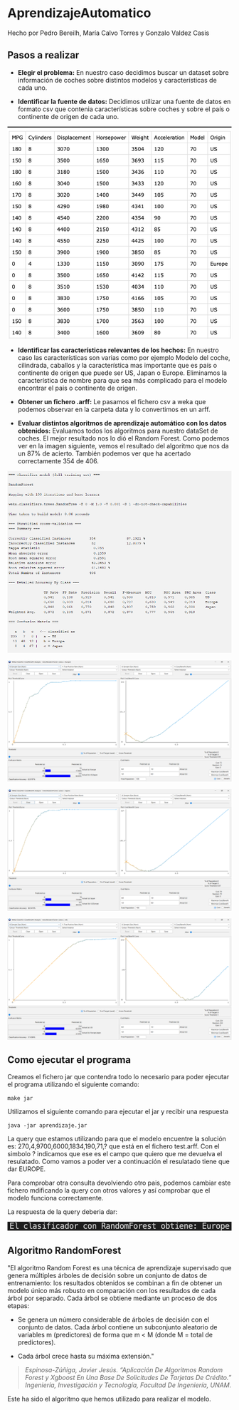 # AprendizajeAutomatico

Hecho por Pedro Bereilh, María Calvo Torres y Gonzalo Valdez Casis

## Pasos a realizar 

- **Elegir el problema:** En nuestro caso decidimos buscar un dataset sobre información de coches sobre distintos modelos y características de cada uno.

- **Identificar la fuente de datos:** Decidimos utilizar una fuente de datos en formato csv que contenia características sobre coches y sobre el país o continente de origen de cada uno.

![](/images/Data.png)

- **Identificar las características relevantes de los hechos:** En nuestro caso las características son varias como por ejemplo Modelo del coche, cilindrada, caballos y la característica mas importante que es país o continente de origen que puede ser US, Japan o Europe. Eliminamos la característica de nombre para que sea más complicado para el modelo encontrar el pais o continente de origen.

- **Obtener un fichero .arff:** Le pasamos el fichero csv a weka que podemos observar en la carpeta data y lo convertimos en un arff. 

- **Evaluar distintos algoritmos de aprendizaje automático con los datos obtenidos:** Evaluamos todos los algoritmos para nuestro dataSet de coches. El mejor resultado nos lo dió el Random Forest. Como podemos ver en la imagen siguiente, vemos el resultado del algoritmo que nos da un 87% de acierto. También podemos ver que ha acertado correctamente 354 de 406.

![](/images/ResultadoAlgoritmo.PNG)

![](/images/GraficoEUROPA.PNG)

![](/images/GraficoJAPAN.PNG)

![](/images/GraficoUS.PNG)


## Como ejecutar el programa 

Creamos el fichero jar que contendra todo lo necesario para poder ejecutar el programa utilizando el siguiente comando: 

```
make jar
```

Utilizamos el siguiente comando para ejecutar el jar y recibir una respuesta

```
java -jar aprendizaje.jar
```
La query que estamos utilizando para que el modelo encuentre la solución es: 270,4,9700,6000,1834,190,71,? que está en el fichero test.arff. Con el simbolo ? indicamos que ese es el campo que quiero que me devuelva el resulatado. Como vamos a poder ver a continuación el resulatado tiene que dar EUROPE.  

Para comprobar otra consulta devolviendo otro pais, podemos cambiar este fichero mdificando la query con otros valores y así comprobar que el modelo funciona correctamente. 
 
La respuesta de la query deberia dar: 

![](/images/result1.png)


## Algoritmo RandomForest

"El algoritmo Random Forest es una técnica de aprendizaje supervisado que genera múltiples árboles de decisión sobre un conjunto de datos de entrenamiento: los resultados obtenidos se combinan a fin de obtener un modelo único más robusto en comparación con los resultados de cada árbol por separado. Cada árbol se obtiene mediante un proceso de dos etapas:

- Se genera un número considerable de árboles de decisión con el conjunto de datos. Cada árbol contiene un subconjunto aleatorio de variables m (predictores) de forma que m < M (donde M = total de predictores).

- Cada árbol crece hasta su máxima extensión."

> _Espinosa-Zúñiga, Javier Jesús. “Aplicación De Algoritmos Random Forest y Xgboost En Una Base De Solicitudes De Tarjetas De Crédito.” Ingeniería, Investigación y Tecnología, Facultad De Ingeniería, UNAM._

Este ha sido el algoritmo que hemos utilizado para realizar el modelo. 


